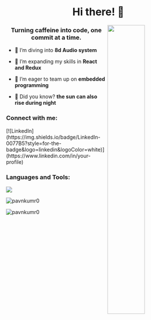 <h1 align="center">Hi there! 👋 </h1>


<img align="right" src="https://cdni.iconscout.com/illustration/premium/thumb/man-having-coding-idea-8566353-6882216.png?f=webp" width= 45%>

<h3 align="center">
Turning caffeine into code, one commit at a time.
 </h3>



- 🚀 I’m diving into **8d Audio system**

- 🌿 I’m expanding my skills in **React and Redux**

- 🤝 I’m eager to team up on **embedded programming**

- 🐾 Did you know? **the sun can also rise during night**



<h3 align="left">Connect with me:</h3>
<!-- <p align="left"> -->
[![LinkedIn](https://img.shields.io/badge/LinkedIn-0077B5?style=for-the-badge&logo=linkedin&logoColor=white)](https://www.linkedin.com/in/your-profile)
<!-- </p> -->


<h3 align="left">Languages and Tools:</h3>
<p align="left">
    <img src="https://skillicons.dev/icons?i=arch,bash,linux,arduino,raspberrypi,c,cpp,java,python,html,css,flutter,js,react,vite,git,vim" />
</p>


<p><img align="center" src="https://github-readme-stats.vercel.app/api/top-langs?username=pavnkumr0&show_icons=true&locale=en&layout=compact" alt="pavnkumr0" /></p>

<p><img align="center" src="https://github-readme-streak-stats.herokuapp.com/?user=pavnkumr0&" alt="pavnkumr0" /></p>

